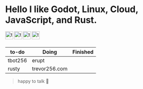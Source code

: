 # Hello I like Godot, Linux, Cloud, JavaScript, and Rust.

<a href="https://www.npmjs.com/~trevor256">
  <img align="left" alt="trevor256's Youtube" width="25px" src="https://raw.githubusercontent.com/peterthehan/peterthehan/master/assets/youtube.svg" />
</a>
<a href="https://www.npmjs.com/~trevor256">
  <img align="left" alt="trevor256's Youtube" width="25px" src="https://raw.githubusercontent.com/peterthehan/peterthehan/master/assets/youtube.svg" />
</a>
<a href="https://twitter.com/trevbot256">
  <img align="left" alt="trevor256's Twitter" width="25px" src="https://raw.githubusercontent.com/peterthehan/peterthehan/master/assets/twitter.svg" />
</a>
<a href="https://www.youtube.com/channel/UC7U47K09nNH-KX7-v4bd-kw">
  <img align="left" alt="trevor256's Youtube" width="25px" src="https://raw.githubusercontent.com/peterthehan/peterthehan/master/assets/youtube.svg" />
</a>
<br/>
<br/>


| to-do | Doing | Finished |
| --- | ----------- | ----------- |
| tbot256 | erupt |  |
| rusty | trevor256.com |  |



>happy to talk :triumph:
